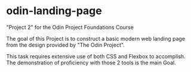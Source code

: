 # odin-landing-page
"Project 2" for the Odin Project Foundations Course

The goal of this Project is to construct a basic modern web landing page from the design provided by "The Odin Project".

This task requires extensive use of both CSS and Flexbox to accomplish. 
The demonstration of proficiency with those 2 tools is the main Goal.